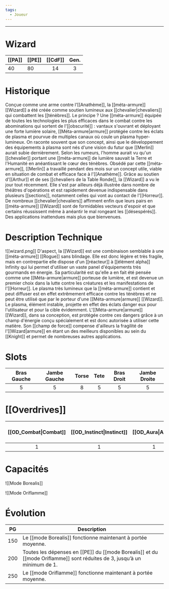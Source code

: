 ```yaml
---
tags:
  - Joueur
---
```


___
# Wizard

| [[PA]] | [[PE]] | [[CdF]] | Gen. |
| ------ | ------ | :-----: | :--: |
| 40     | 80     |   14    |  3   |
# Historique

Conçue comme une arme contre l'[[Anathème]], la [[méta-armure]] [[Wizard]] a été créée comme soutien lumineux aux [[chevalier|chevaliers]] qui combattent les [[ténèbres]]. Le principe ? Une [[méta-armure]] équipée de toutes les technologies les plus efficaces dans le combat contre les abominations qui sortent de l'[[obscurité]] : vantaux s'ouvrant et déployant une forte lumière solaire, [[Méta-armure|armure]] protégée contre les éclats de plasma et pourvue de multiples canaux où coule un plasma hyper-lumineux. On raconte souvent que son concept, ainsi que le développement des équipements à plasma sont nés d'une vision du futur que [[Merlin]] aurait subie dernièrement. Selon les rumeurs, l'homme aurait vu qu'un [[chevalier]] portant une [[méta-armure]] de lumière sauvait la Terre et l'Humanité en anéantissant le cœur des ténèbres. Obsédé par cette [[méta-armure]], [[Merlin]] a travaillé pendant des mois sur un concept utile, viable en situation de combat et efficace face à l'[[Anathème]]. Grâce au soutien d'[[Arthur]] et de ses [[chevaliers de la Table Ronde]], la [[Wizard]] a vu le jour tout récemment. Elle s'est par ailleurs déjà illustrée dans nombre de théâtres d'opérations et est rapidement devenue indispensable dans plusieurs [[sections]], notamment celles qui vont au contact de l'[[Horreur]]. De nombreux [[chevalier|chevaliers]] affirment enfin que leurs pairs en [[méta-armure]] [[Wizard]] sont de formidables vecteurs d'espoir et que certains réussissent même à anéantir le mal rongeant les [[désespérés]]. Des applications inattendues mais plus que bienvenues.

# Description Technique
![[wizard.png]]
D'aspect, la [[Wizard]] est une combinaison semblable à une [[méta-armure]] [[Rogue]] sans blindage. Elle est donc légère et très fragile, mais en contrepartie elle dispose d'un [[réacteur]] à [[élément alpha]] Infinity qui lui permet d'utiliser un vaste panel d'équipements très gourmands en énergie. Sa particularité est qu'elle a en fait été pensée comme une [[Méta-armure|armure]] porteuse de lumière, et est devenue un premier choix dans la lutte contre les créatures et les manifestations de l'[[Horreur]]. Le plasma très lumineux que la [[méta-armure]] contient et peut diffuser est en effet extrêmement efficace contre les ténèbres et ne peut être utilisé que par le porteur d'une [[Méta-armure|armure]] [[Wizard]]. Le plasma, élément instable, projette en effet des éclats danger eux pour l'utilisateur et pour la cible évidemment. L'[[Méta-armure|armure]] [[Wizard]], dans sa conception, est protégée contre ces dangers grâce à un champ d'énergie conçu spécialement et est donc autorisée à utiliser cette matière. Son [[champ de force]] compense d'ailleurs la fragilité de l'[[Wizard|armure]] en étant un des meilleurs disponibles au sein du [[Knight]] et permet de nombreuses autres applications.

# Slots

| Bras Gauche | Jambe Gauche | Torse | Tete | Bras Droit | Jambe Droite |
| :---------: | :----------: | :---: | :--: | :--------: | :----------: |
|      5      |      5       |   8   |  5   |     5      |      5       |
# [[Overdrives]]

| [[OD_Combat\|Combat]] | [[OD_Instinct\|Instinct]] | [[OD_Aura\|Aura]] | [[OD_Sang-froid\|Sang-froid]] |
| :-------------------: | :-----------------------: | :---------------: | :---------------------------: |
|           1           |             1             |         1         |               1               |

# Capacités
![[Mode Borealis]]

![[Mode Oriflamme]]

# Évolution
| PG  | Description                                                                                                              |
| :-: | ------------------------------------------------------------------------------------------------------------------------ |
| 150 | Le [[mode Borealis]] fonctionne maintenant à portée moyenne.                                                             |
| 200 | Toutes les dépenses en [[PE]] du [[mode Borealis]] et du [[mode Oriflamme]] sont réduites de 3, jusqu’à un minimum de 1. |
| 250 | Le [[mode Oriflamme]] fonctionne maintenant à portée moyenne.                                                            |

